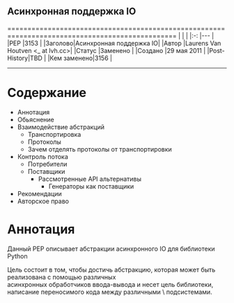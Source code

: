## Асинхронная поддержка IO ##
================================================================================================
|        |                        |
|:-:     |---                     |
|PEP     |3153                    |
|Заголово|Асинхронная поддержка IO|
|Автор   |Laurens Van Houtven <_ at lvh.cc>|
|Статус  |Заменено                |
|Создано |29 мая 2011             |
|Post-History|TBD                 |
|Кем заменено|3156                |

-----------------------------------------------------------------------------------------------
# Содержание #
* Аннотация
* Обьяснение
* Взаимодействие абстракций
  * Транспортировка
  * Протоколы
  * Зачем отделять протоколы от транспортировки
* Контроль потока
  * Потребители
  * Поставщики
    * Рассмотренные API альтернативы
      * Генераторы как поставщики
* Рекомендации
* Авторское право

# Аннотация #
Данный PEP описывает абстракции асинхронного IO для библиотеки Python

Цель состоит в том, чтобы достичь абстракцию, которая может быть реализована с помощью различных \
асинхронных обработчиков ввода-вывода и несет цель библиотеки, написание переносимого кода между различными \ 
подсистемами.